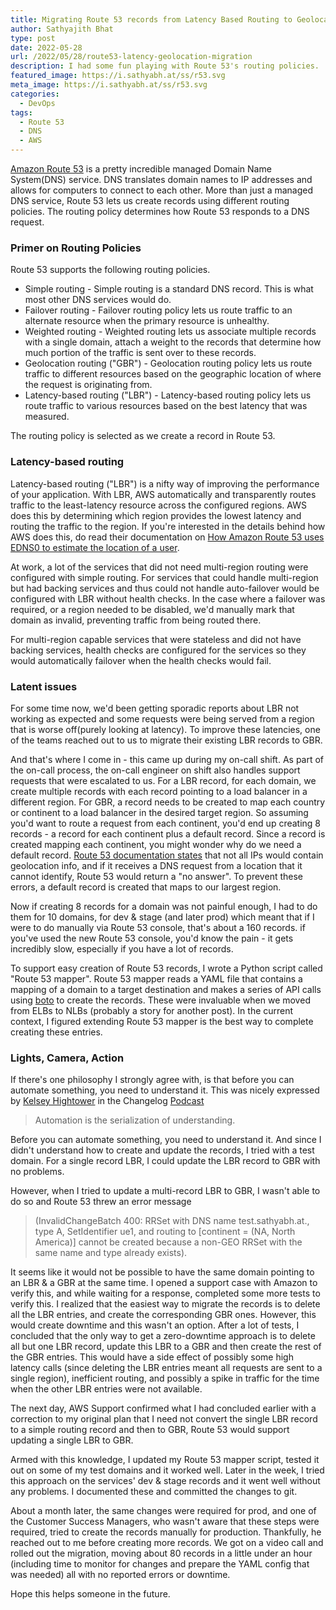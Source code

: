 ```yaml
---
title: Migrating Route 53 records from Latency Based Routing to Geolocation routing with zero downtime
author: Sathyajith Bhat
type: post
date: 2022-05-28
url: /2022/05/28/route53-latency-geolocation-migration
description: I had some fun playing with Route 53's routing policies.
featured_image: https://i.sathyabh.at/ss/r53.svg
meta_image: https://i.sathyabh.at/ss/r53.svg
categories:
  - DevOps
tags:
  - Route 53
  - DNS
  - AWS
---
```


[Amazon Route 53](https://aws.amazon.com/route53/) is a pretty incredible managed Domain Name System(DNS) service. DNS translates domain names to IP addresses and allows for computers to connect to each other. More than just a managed DNS service, Route 53 lets us create records using different routing policies. The routing policy determines how Route 53 responds to a DNS request.

### Primer on Routing Policies

Route 53 supports the following routing policies. 

* Simple routing - Simple routing is a standard DNS record. This is what most other DNS services would do.
* Failover routing - Failover routing policy lets us route traffic to an alternate resource when the primary resource is unhealthy.
* Weighted routing - Weighted routing lets us associate multiple records with a single domain, attach a weight to the records that determine how much portion of the traffic is sent over to these records. 
* Geolocation routing ("GBR") - Geolocation routing policy lets us route traffic to different resources based on the geographic location of where the request is originating from.
* Latency-based routing ("LBR") - Latency-based routing policy lets us route traffic to various resources based on the best latency that was measured.

The routing policy is selected as we create a record in Route 53.

### Latency-based routing

Latency-based routing ("LBR") is a nifty way of improving the performance of your application. With LBR, AWS automatically and transparently routes traffic to the least-latency resource across the configured regions. AWS does this by determining which region provides the lowest latency and routing the traffic to the region. If you're interested in the details behind how AWS does this, do read their documentation on [How Amazon Route 53 uses EDNS0 to estimate the location of a user](https://docs.aws.amazon.com/Route53/latest/DeveloperGuide/routing-policy.html#routing-policy-edns0).

At work, a lot of the services that did not need multi-region routing were configured with simple routing. For services that could handle multi-region but had backing services and thus could not handle auto-failover would be configured with LBR without health checks. In the case where a failover was required, or a region needed to be disabled, we'd manually mark that domain as invalid, preventing traffic from being routed there.

For multi-region capable services that were stateless and did not have backing services, health checks are configured for the services so they would automatically failover when the health checks would fail.

### Latent issues

For some time now, we'd been getting sporadic reports about LBR not working as expected and some requests were being served from a region that is worse off(purely looking at latency). To improve these latencies, one of the teams reached out to us to migrate their existing LBR records to GBR.  

And that's where I come in - this came up during my on-call shift. As part of the on-call process, the on-call engineer on shift also handles support requests that were escalated to us. For a LBR record, for each domain, we create multiple records with each record pointing to a load balancer in a different region. For GBR, a record needs to be created to map each country or continent to a load balancer in the desired target region. So assuming you'd want to route a request from each continent, you'd end up creating 8 records - a record for each continent plus a default record. Since a record is created mapping each continent, you might wonder why do we need a default record. [Route 53 documentation states](https://docs.aws.amazon.com/Route53/latest/DeveloperGuide/routing-policy.html#routing-policy-geo) that not all IPs would contain geolocation info, and if it receives a DNS request from a location that it cannot identify, Route 53 would return a "no answer". To prevent these errors, a default record is created that maps to our largest region.

Now if creating 8 records for a domain was not painful enough, I had to do them for 10 domains, for dev & stage (and later prod) which meant that if I were to do manually via Route 53 console, that's about a 160 records. if you've used the new Route 53 console, you'd know the pain - it gets incredibly slow, especially if you have a lot of records.

To support easy creation of Route 53 records, I wrote a Python script called "Route 53 mapper". Route 53 mapper reads a YAML file that contains a mapping of a domain to a target destination and makes a series of API calls using [boto](https://boto.cloudhackers.com/en/latest/) to create the records. These were invaluable when we moved from ELBs to NLBs (probably a story for another post). In the current context, I figured extending Route 53 mapper is the best way to complete creating these entries.

### Lights, Camera, Action

If there's one philosophy I strongly agree with, is that before you can automate something, you need to understand it. This was nicely expressed by [Kelsey Hightower](https://twitter.com/kelseyhightower) in the Changelog [Podcast](https://changelog.com/posts/automation-is-the-serialization-of-understanding)

> Automation is the serialization of understanding.

Before you can automate something, you need to understand it. And since I didn't understand how to create and update the records, I tried with a test domain. For a single record LBR, I could update the LBR record to GBR with no problems.

However, when I tried to update a multi-record LBR to GBR, I wasn't able to do so and Route 53 threw an error message

> (InvalidChangeBatch 400: RRSet with DNS name test.sathyabh.at., type A, SetIdentifier ue1, and routing to [continent = (NA, North America)] cannot be created because a non-GEO RRSet with the same name and type already exists).

It seems like it would not be possible to have the same domain pointing to an LBR & a GBR at the same time. I opened a support case with Amazon to verify this, and while waiting for a response, completed some more tests to verify this. I realized that the easiest way to migrate the records is to delete all the LBR entries, and create the corresponding GBR ones. However, this would create downtime and this wasn't an option. After a lot of tests, I concluded that the only way to get a zero-downtime approach is to delete all but one LBR record, update this LBR to a GBR and then create the rest of the GBR entries. This would have a side effect of possibly some high latency calls (since deleting the LBR entries meant all requests are sent to a single region), inefficient routing, and possibly a spike in traffic for the time when the other LBR entries were not available. 

The next day, AWS Support confirmed what I had concluded earlier with a correction to my original plan that I need not convert the single LBR record to a simple routing record and then to GBR, Route 53 would support updating a single LBR to GBR. 

Armed with this knowledge, I updated my Route 53 mapper script, tested it out on some of my test domains and it worked well. Later in the week, I tried this approach on the services' dev & stage records and it went well without any problems. I documented these and committed the changes to git.

About a month later, the same changes were required for prod, and one of the Customer Success Managers, who wasn't aware that these steps were required, tried to create the records manually for production. Thankfully, he reached out to me before creating more records. We got on a video call and rolled out the migration, moving about 80 records in a little under an hour (including time to monitor for changes and prepare the YAML config that was needed) all with no reported errors or downtime.

Hope this helps someone in the future.

